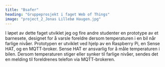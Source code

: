 ```yaml
---
title: "Bsafer"
heading: "Gruppeprosjekt i faget Web of Things"
image: "project_2_Jonas Lillebø Haugen.jpg"
---
```


I løpet av dette faget utviklet jeg og fire andre studenter en prototype av et barnesete, designet for å varsle foreldre dersom temperaturen i en bil når farlige nivåer. Prototypen er utviklet ved hjelp av en Raspberry Pi, en Sense HAT, og en MQTT-broker. Sense HAT er ansvarlig for å måle temperaturen i bilen. Dersom temperaturen stiger eller synker til farlige nivåer, sendes det en melding til foreldrenes telefon via MQTT-brokeren.
